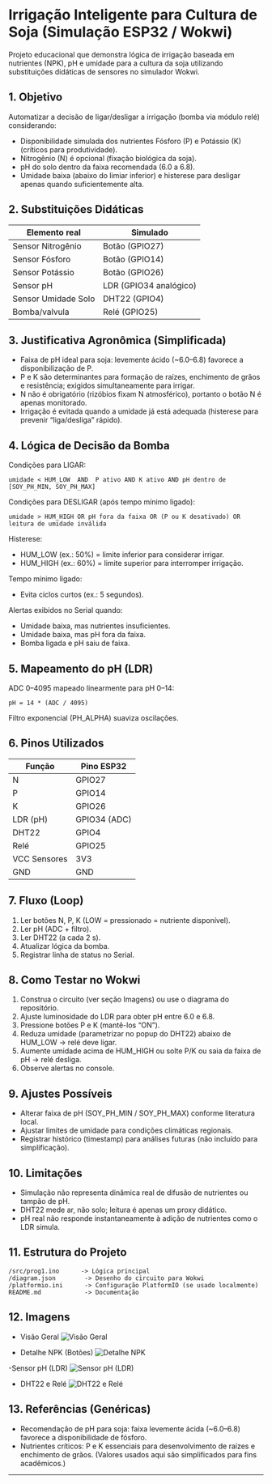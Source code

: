 # Irrigação Inteligente para Cultura de Soja (Simulação ESP32 / Wokwi)

Projeto educacional que demonstra lógica de irrigação baseada em nutrientes (NPK), pH e umidade para a cultura da soja utilizando substituições didáticas de sensores no simulador Wokwi.

## 1. Objetivo
Automatizar a decisão de ligar/desligar a irrigação (bomba via módulo relé) considerando:
- Disponibilidade simulada dos nutrientes Fósforo (P) e Potássio (K) (críticos para produtividade).
- Nitrogênio (N) é opcional (fixação biológica da soja).
- pH do solo dentro da faixa recomendada (6.0 a 6.8).
- Umidade baixa (abaixo do limiar inferior) e histerese para desligar apenas quando suficientemente alta.

## 2. Substituições Didáticas
| Elemento real | Simulado |
|---------------|----------|
| Sensor Nitrogênio | Botão (GPIO27) |
| Sensor Fósforo | Botão (GPIO14) |
| Sensor Potássio | Botão (GPIO26) |
| Sensor pH | LDR (GPIO34 analógico) |
| Sensor Umidade Solo | DHT22 (GPIO4) |
| Bomba/valvula | Relé (GPIO25) |

## 3. Justificativa Agronômica (Simplificada)
- Faixa de pH ideal para soja: levemente ácido (~6.0–6.8) favorece a disponibilização de P.
- P e K são determinantes para formação de raízes, enchimento de grãos e resistência; exigidos simultaneamente para irrigar.
- N não é obrigatório (rizóbios fixam N atmosférico), portanto o botão N é apenas monitorado.
- Irrigação é evitada quando a umidade já está adequada (histerese para prevenir “liga/desliga” rápido).

## 4. Lógica de Decisão da Bomba
Condições para LIGAR:
```
umidade < HUM_LOW  AND  P ativo AND K ativo AND pH dentro de [SOY_PH_MIN, SOY_PH_MAX]
```
Condições para DESLIGAR (após tempo mínimo ligado):
```
umidade > HUM_HIGH OR pH fora da faixa OR (P ou K desativado) OR leitura de umidade inválida
```
Histerese:
- HUM_LOW (ex.: 50%) = limite inferior para considerar irrigar.
- HUM_HIGH (ex.: 60%) = limite superior para interromper irrigação.

Tempo mínimo ligado:
- Evita ciclos curtos (ex.: 5 segundos).

Alertas exibidos no Serial quando:
- Umidade baixa, mas nutrientes insuficientes.
- Umidade baixa, mas pH fora da faixa.
- Bomba ligada e pH saiu de faixa.

## 5. Mapeamento do pH (LDR)
ADC 0–4095 mapeado linearmente para pH 0–14:
```
pH = 14 * (ADC / 4095)
```
Filtro exponencial (PH_ALPHA) suaviza oscilações.

## 6. Pinos Utilizados
| Função | Pino ESP32 |
|--------|------------|
| N | GPIO27 |
| P | GPIO14 |
| K | GPIO26 |
| LDR (pH) | GPIO34 (ADC) |
| DHT22 | GPIO4 |
| Relé | GPIO25 |
| VCC Sensores | 3V3 |
| GND | GND |

## 7. Fluxo (Loop)
1. Ler botões N, P, K (LOW = pressionado = nutriente disponível).
2. Ler pH (ADC + filtro).
3. Ler DHT22 (a cada 2 s).
4. Atualizar lógica da bomba.
5. Registrar linha de status no Serial.

## 8. Como Testar no Wokwi
1. Construa o circuito (ver seção Imagens) ou use o diagrama do repositório.
2. Ajuste luminosidade do LDR para obter pH entre 6.0 e 6.8.
3. Pressione botões P e K (mantê-los “ON”).
4. Reduza umidade (parametrizar no popup do DHT22) abaixo de HUM_LOW → relé deve ligar.
5. Aumente umidade acima de HUM_HIGH ou solte P/K ou saia da faixa de pH → relé desliga.
6. Observe alertas no console.

## 9. Ajustes Possíveis
- Alterar faixa de pH (SOY_PH_MIN / SOY_PH_MAX) conforme literatura local.
- Ajustar limites de umidade para condições climáticas regionais.
- Registrar histórico (timestamp) para análises futuras (não incluído para simplificação).

## 10. Limitações
- Simulação não representa dinâmica real de difusão de nutrientes ou tampão de pH.
- DHT22 mede ar, não solo; leitura é apenas um proxy didático.
- pH real não responde instantaneamente à adição de nutrientes como o LDR simula.

## 11. Estrutura do Projeto
```
/src/prog1.ino      -> Lógica principal
/diagram.json        -> Desenho do circuito para Wokwi
/platformio.ini      -> Configuração PlatformIO (se usado localmente)
README.md            -> Documentação
```

## 12. Imagens
- Visão Geral
![Visão Geral](pbl/fase3/docs/images/diagram-overview.png)

- Detalhe NPK (Botões)
![Detalhe NPK](pbl/fase3/docs/images/diagram-npk.png)

-Sensor pH (LDR)
![Sensor pH (LDR)](pbl/fase3/docs/images/diagram-ph-ldr.png)

- DHT22 e Relé
![DHT22 e Relé](pbl/fase3/docs/images/diagram-dht-relay.png)

## 13. Referências (Genéricas)
- Recomendação de pH para soja: faixa levemente ácida (~6.0–6.8) favorece a disponibilidade de fósforo.
- Nutrientes críticos: P e K essenciais para desenvolvimento de raízes e enchimento de grãos.
(Valores usados aqui são simplificados para fins acadêmicos.)

---
